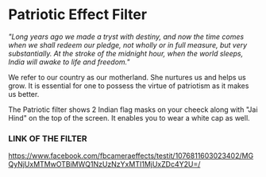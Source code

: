 # Patriotic Effect Filter 

*"Long years ago we made a tryst with destiny, and now the time comes when we shall redeem our pledge, not wholly or in full measure, but very substantially. At the stroke of the midnight hour, when the world sleeps, India will awake to life and freedom."* 

We refer to our country as our motherland. She nurtures us and helps us grow. It is essential for one to possess the virtue of patriotism as it makes us better. 

The Patriotic filter shows 2 Indian flag masks on your cheeck along with "Jai Hind" on the top of the screen. It enables you to wear a white cap as well. 
 
### LINK OF THE FILTER 

https://www.facebook.com/fbcameraeffects/testit/1076811603023402/MGQyNjUxMTMwOTBiMWQ1NzUzNzYxMTI1MjUxZDc4Y2U=/






